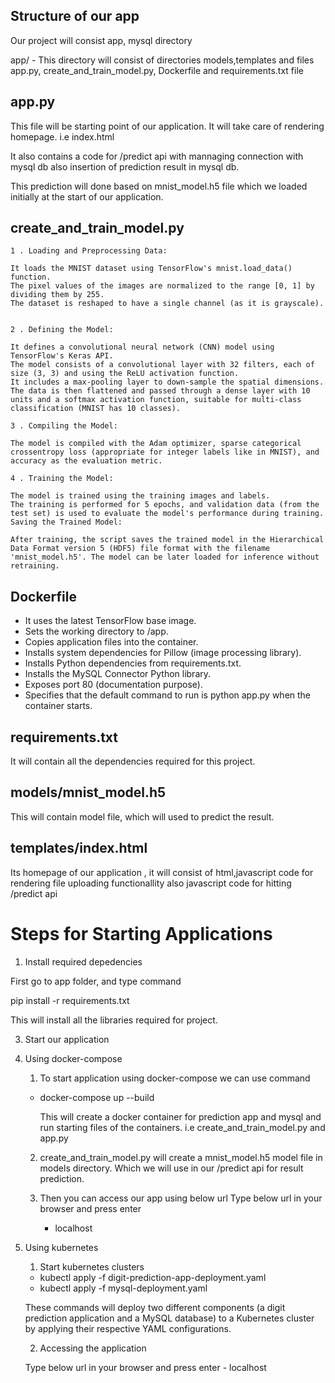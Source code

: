 Structure of our app
-------------------------

Our project will consist app, mysql directory


app/ -
This directory will consist of directories models,templates and files 
app.py, create_and_train_model.py, Dockerfile and requirements.txt file

  app.py 
  -----------------------

  This file will be starting point of our application. It will take care of rendering homepage. i.e index.html

  It also contains a code for /predict api with mannaging connection with mysql db also insertion of prediction result in mysql db.

  This prediction will done based on mnist_model.h5 file which we loaded initially at the start of our application.


  create_and_train_model.py
  -------------------------

    1 . Loading and Preprocessing Data:

    It loads the MNIST dataset using TensorFlow's mnist.load_data() function.
    The pixel values of the images are normalized to the range [0, 1] by dividing them by 255.
    The dataset is reshaped to have a single channel (as it is grayscale).


    2 . Defining the Model:

    It defines a convolutional neural network (CNN) model using TensorFlow's Keras API.
    The model consists of a convolutional layer with 32 filters, each of size (3, 3) and using the ReLU activation function.
    It includes a max-pooling layer to down-sample the spatial dimensions.
    The data is then flattened and passed through a dense layer with 10 units and a softmax activation function, suitable for multi-class classification (MNIST has 10 classes).

    3 . Compiling the Model:

    The model is compiled with the Adam optimizer, sparse categorical crossentropy loss (appropriate for integer labels like in MNIST), and accuracy as the evaluation metric.

    4 . Training the Model:

    The model is trained using the training images and labels.
    The training is performed for 5 epochs, and validation data (from the test set) is used to evaluate the model's performance during training.
    Saving the Trained Model:

    After training, the script saves the trained model in the Hierarchical Data Format version 5 (HDF5) file format with the filename 'mnist_model.h5'. The model can be later loaded for inference without retraining.

  Dockerfile
  ---------------------------

  - It uses the latest TensorFlow base image.
  - Sets the working directory to /app.
  - Copies application files into the container.
  - Installs system dependencies for Pillow (image processing library).
  - Installs Python dependencies from requirements.txt.
  - Installs the MySQL Connector Python library.
  - Exposes port 80 (documentation purpose).
  - Specifies that the default command to run is python app.py when the container starts.

  requirements.txt
  ---------------------------
  It will contain all the dependencies required for this project.



  models/mnist_model.h5
  ----------------------------
  This will contain model file, which will used to predict the result.

  templates/index.html
  ----------------------------
  Its homepage of our application , it will consist of html,javascript code for rendering file uploading functionallity also javascript code for hitting /predict api



Steps for Starting Applications
======================================


1. Install required depedencies

First go to app folder, and type command

pip install -r requirements.txt

This will install all the libraries required for project.





3. Start our application

  1. Using docker-compose

       1. To start application using docker-compose we can use command
        - docker-compose up --build

          This will create a docker container for prediction app and mysql and run starting files of the containers. i.e create_and_train_model.py and app.py

        
       2. create_and_train_model.py
        will create a mnist_model.h5 model file in models directory. Which we will use in our /predict api for result prediction.
        

       3. Then you can access our app using below url
            Type below url in your browser and press enter
            - localhost

   2. Using kubernetes
        1. Start kubernetes clusters
        - kubectl apply -f digit-prediction-app-deployment.yaml  
        - kubectl apply -f mysql-deployment.yaml

         These commands will deploy two different components (a digit prediction application and a MySQL database) to a Kubernetes cluster by applying their respective YAML configurations.

        2. Accessing the application
         
         Type below url in your browser and press enter
            - localhost